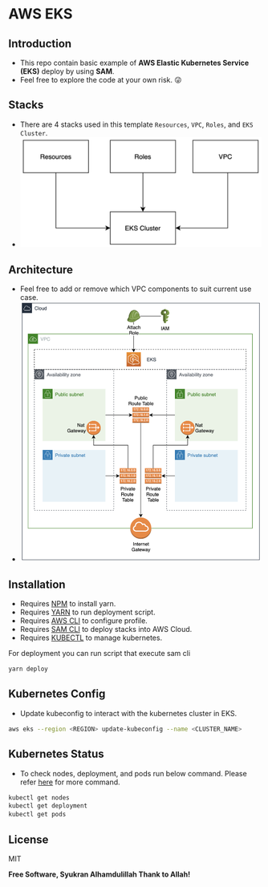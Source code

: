 # AWS EKS
## Introduction 
- This repo contain basic example of **AWS Elastic Kubernetes Service (EKS)** deploy by using **SAM**. 
- Feel free to explore the code at your own risk. :stuck_out_tongue_winking_eye:

## Stacks
- There are 4 stacks used in this template `Resources`, `VPC`, `Roles`, and `EKS Cluster`.
- ![alt text](./images/stack.png)

## Architecture
- Feel free to add or remove which VPC components to suit current use case.
- ![alt text](./images/eksArchitecture.png)

## Installation
- Requires [NPM][node.js] to install yarn.
- Requires [YARN][Yarn] to run deployment script.
- Requires [AWS CLI][AWS CLI] to configure profile.
- Requires [SAM CLI][SAM CLI] to deploy stacks into AWS Cloud.
- Requires [KUBECTL][Kubectl] to manage kubernetes.

For deployment you can run script that execute sam cli
```sh
yarn deploy
```

## Kubernetes Config
- Update kubeconfig to interact with the kubernetes cluster in EKS.
```sh
aws eks --region <REGION> update-kubeconfig --name <CLUSTER_NAME>
```

## Kubernetes Status
- To check nodes, deployment, and pods run below command. Please refer [here][Kubectl Command] for more command.
```sh
kubectl get nodes
kubectl get deployment
kubectl get pods
```

## License

MIT

**Free Software, Syukran Alhamdulillah Thank to Allah!**

   [node.js]: <http://nodejs.org>
   [SAM CLI]: <https://docs.aws.amazon.com/serverless-application-model/latest/developerguide/serverless-sam-cli-install.html>
   [AWS CLI]: <https://docs.aws.amazon.com/cli/latest/userguide/install-cliv2.html>
   [Kubectl]: <https://kubernetes.io/docs/tasks/tools/>
   [Kubectl Command]: <https://kubernetes.io/docs/reference/kubectl/kubectl/>
   [Yarn]: <https://classic.yarnpkg.com/lang/en/docs/install/#mac-stable>
   [Websocketking]: <https://websocketking.com/>